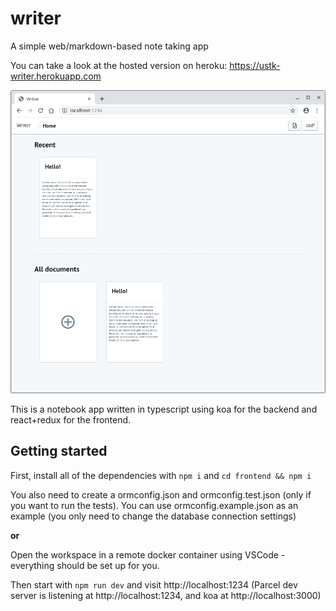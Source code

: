 # writer
A simple web/markdown-based note taking app

You can take a look at the hosted version on heroku: https://ustk-writer.herokuapp.com

![screenshot](docs/main.png)

This is a notebook app written in typescript using koa for the backend and react+redux for the frontend.

## Getting started

First, install all of the dependencies with `npm i` and `cd frontend && npm i`

You also need to create a ormconfig.json and ormconfig.test.json (only if you want to run the tests). You can use ormconfig.example.json as an example (you only need to change the database connection settings)

**or**

Open the workspace in a remote docker container using VSCode - everything should be set up for you.

Then start with `npm run dev` and visit http://localhost:1234 (Parcel dev server is listening at http://localhost:1234, and koa at http://localhost:3000)
